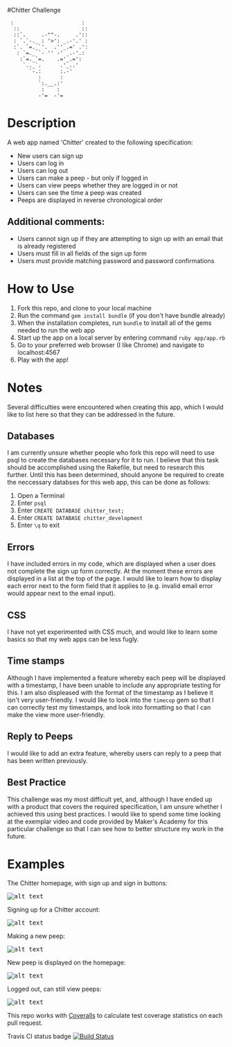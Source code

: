 #Chitter Challenge

```
 :                      :
  ::                    ::
  ::`.     .-""-.     .'::
  : `.`-._ : '>': _.-'.' :
  :`. `=._`'.  .''_.=' .':
   : `=._ `- '' -' _.-'.:
    :`=._`=.    .='_.=':
     `.._`.      .'_..'
       `-.:      :.-'
          :      :
          `:.__.:'
           :    :
          -'=  -'=
```

Description
===========
A web app named 'Chitter' created to the following specification:
* New users can sign up
* Users can log in
* Users can log out
* Users can make a peep - but only if logged in
* Users can view peeps whether they are logged in or not
* Users can see the time a peep was created
* Peeps are displayed in reverse chronological order

Additional comments:
--------------------
* Users cannot sign up if they are attempting to sign up with an email that is already registered
* Users must fill in all fields of the sign up form
* Users must provide matching password and password confirmations

How to Use
==========
1. Fork this repo, and clone to your local machine
2. Run the command `gem install bundle` (if you don't have bundle already)
3. When the installation completes, run `bundle` to install all of the gems needed to run the web app
4. Start up the app on a local server by entering command `ruby app/app.rb`
5. Go to your preferred web browser (I like Chrome) and navigate to localhost:4567
6. Play with the app!

Notes
=====
Several difficulties were encountered when creating this app, which I would like to list here so that they can be addressed in the future.

Databases
---------
I am currently unsure whether people who fork this repo will need to use psql to create the databases necessary for it to run. I believe that this task should be accomplished using the Rakefile, but need to research this further. Until this has been determined, should anyone be required to create the neccessary databses for this web app, this can be done as follows:

1. Open a Terminal
2. Enter `psql`
3. Enter `CREATE DATABASE chitter_test;`
4. Enter `CREATE DATABASE chitter_development`
5. Enter `\q` to exit

Errors
------
I have included errors in my code, which are displayed when a user does not complete the sign up form correctly. At the moment these errors are displayed in a list at the top of the page. I would like to learn how to display each error next to the form field that it applies to (e.g. invalid email error would appear next to the email input).

CSS
---
I have not yet experimented with CSS much, and would like to learn some basics so that my web apps can be less fugly.

Time stamps
-----------
Although I have implemented a feature whereby each peep will be displayed with a timestamp, I have been unable to include any appropriate testing for this. I am also displeased with the format of the timestamp as I believe it isn't very user-friendly. I would like to look into the `timecop` gem so that I can correctly test my timestamps, and look into formatting so that I can make the view more user-friendly.

Reply to Peeps
--------------
I would like to add an extra feature, whereby users can reply to a peep that has been written previously.


Best Practice
-------------
This challenge was my most difficult yet, and, although I have ended up with a product that covers the required specification, I am unsure whether I achieved this using best practices. I would like to spend some time looking at the exemplar video and code provided by Maker's Academy for this particular challenge so that I can see how to better structure my work in the future.

Examples
========

The Chitter homepage, with sign up and sign in buttons:

<kbd>![alt text](http://i.imgur.com/q8Q5W3o.png)</kbd>

Signing up for a Chitter account:

<kbd>![alt text](http://i.imgur.com/ivtrdBR.png)</kbd>

Making a new peep:

<kbd>![alt text](http://i.imgur.com/vJEQZLf.png)</kbd>

New peep is displayed on the homepage:

<kbd>![alt text](http://i.imgur.com/YSDOEdX.png)</kbd>

Logged out, can still view peeps:

<kbd>![alt text](http://i.imgur.com/VGgnlMt.png)</kbd>

This repo works with [Coveralls](https://coveralls.io/) to calculate test coverage statistics on each pull request.

Travis CI status badge [![Build Status](https://travis-ci.org/kwilson541/chitter-challenge.svg?branch=master)](https://travis-ci.org/kwilson541/chitter-challenge)
